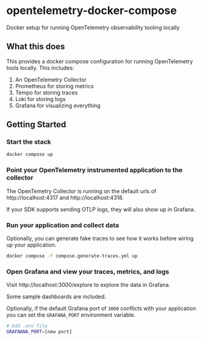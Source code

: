 # opentelemetry-docker-compose

Docker setup for running OpenTelemetry observability tooling locally

## What this does

This provides a docker compose configuration for running OpenTelemetry tools locally. This includes:

1. An OpenTelemetry Collector
2. Prometheus for storing metrics
3. Tempo for storing traces
4. Loki for storing logs
5. Grafana for visualizing everything

## Getting Started

### Start the stack

```bash
docker compose up
```

### Point your OpenTelemetry instrumented application to the collector

The OpenTemetry Collector is running on the default urls of http://localhost:4317 and http://localhost:4318.

If your SDK supports sending OTLP logs, they will also show up in Grafana.

### Run your application and collect data

Optionally, you can generate fake traces to see how it works before wiring up your application.

```bash
docker compose -f compose.generate-traces.yml up
```

### Open Grafana and view your traces, metrics, and logs

Visit http://localhost:3000/explore to explore the data in Grafana.

Some sample dashboards are included.

Optionally, if the default Grafana port of `3000` conflicts with your application you can set the `GRAFANA_PORT` environment variable.

```bash
# Add .env file
GRAFNANA_PORT=[new port]
```
